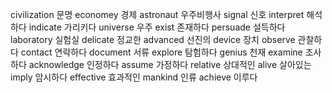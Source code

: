 civilization	문명
economey	경제
astronaut	우주비행사
signal	신호
interpret	해석하다
indicate	가리키다
universe	우주
exist	존재하다
persuade	설득하다
laboratory	실험실
delicate	정교한
advanced	선진의
device	장치
observe	관찰하다
contact	연락하다
document	서류
explore	탐험하다
genius	천재
examine	조사하다
acknowledge	인정하다
assume	가정하다
relative	상대적인
alive	살아있는
imply	암시하다
effective	효과적인
mankind	인류
achieve	이루다
